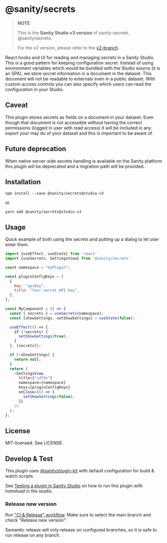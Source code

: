 # @sanity/secrets

> **NOTE**
>
> This is the **Sanity Studio v3 version** of sanity-secrets, @sanity/secrets.
>
> For the v2 version, please refer to the [v2-branch](https://github.com/sanity-io/sanity-secrets).

React hooks and UI for reading and managing secrets in a Sanity Studio. This is a good pattern for keeping configuration secret. Instead of using environment variables which would be bundled with the Studio source (it is an SPA), we store secret information in a document in the dataset. This document will not be readable to externals even in a public dataset. With custom access controls you can also specify which users can read the configuration in your Studio.

## Caveat

This plugin stores secrets as fields on a document in your dataset. 
Even though that document is not accessible without having the correct permissions 
(logged in user with read access) it will be included in any export your may do of your dataset and this is important to be aware of.

## Future deprecation

When native server-side secrets handling is available on the Sanity platform this plugin will be deprecated and a migration path will be provided.

## Installation

```
npm install --save @sanity/secrets@studio-v3
```

or

```
yarn add @sanity/secrets@studio-v3
```

## Usage

Quick example of both using the secrets and putting up a dialog to let user enter them.

```javascript
import {useEffect, useState} from 'react'
import {useSecrets, SettingsView} from '@sanity/secrets'

const namespace = "myPlugin";

const pluginConfigKeys = [
  {
    key: "apiKey",
    title: "Your secret API key",
  },
];

const MyComponent = () => {
  const { secrets } = useSecrets(namespace);
  const [showSettings, setShowSettings] = useState(false);

  useEffect(() => {
    if (!secrets) {
      setShowSettings(true);
    }
  }, [secrets]);

  if (!showSettings) {
    return null;
  }
  return (
    <SettingsView
      title={"sdfds"}
      namespace={namespace}
      keys={pluginConfigKeys}
      onClose={() => {
        setShowSettings(false);
      }}
    />
  );
};

```
## License

MIT-licensed. See LICENSE.

## Develop & Test

This plugin uses [@sanity/plugin-kit](https://github.com/sanity-io/plugin-kit)
with default configuration for build & watch scripts.

See [Testing a plugin in Sanity Studio](https://github.com/sanity-io/plugin-kit#testing-a-plugin-in-sanity-studio)
on how to run this plugin with hotreload in the studio.

### Release new version

Run ["CI & Release" workflow](https://github.com/sanity-io/sanity-secrets/actions/workflows/main.yml).
Make sure to select the main branch and check "Release new version".

Semantic release will only release on configured branches, so it is safe to run release on any branch.

